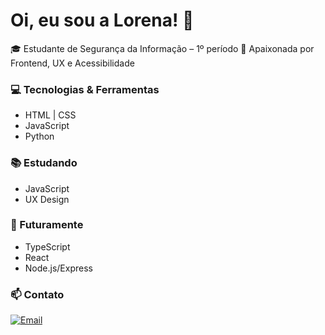 # Oi, eu sou a Lorena! 👋

🎓 Estudante de Segurança da Informação – 1º período
💜 Apaixonada por Frontend, UX e Acessibilidade  

### 💻 Tecnologias & Ferramentas
- HTML | CSS
- JavaScript
- Python

### 📚 Estudando
- JavaScript
- UX Design

### 🔮 Futuramente
- TypeScript
- React
- Node.js/Express

### 📫 Contato
[![Email](https://img.shields.io/badge/Email-lorenamendes5217@gmail.com-red)](mailto:lorenamendes5217@gmail.com)
